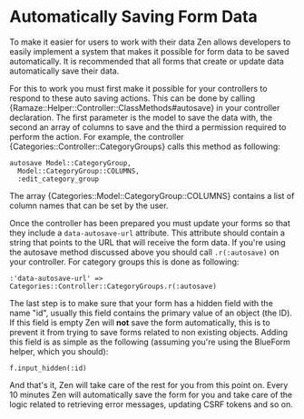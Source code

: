 # Automatically Saving Form Data

To make it easier for users to work with their data Zen allows developers to
easily implement a system that makes it possible for form data to be saved
automatically. It is recommended that all forms that create or update data
automatically save their data.

For this to work you must first make it possible for your controllers to respond
to these auto saving actions. This can be done by calling
{Ramaze::Helper::Controller::ClassMethods#autosave} in your controller
declaration. The first parameter is the model to save the data with, the second
an array of columns to save and the third a permission required to perform the
action. For example, the controller {Categories::Controller::CategoryGroups}
calls this method as following:

    autosave Model::CategoryGroup,
      Model::CategoryGroup::COLUMNS,
      :edit_category_group

The array {Categories::Model::CategoryGroup::COLUMNS} contains a list of column
names that can be set by the user.

Once the controller has been prepared you must update your forms so that they
include a ``data-autosave-url`` attribute. This attribute should contain a
string that points to the URL that will receive the form data. If you're using
the autosave method discussed above you should call ``.r(:autosave)`` on your
controller. For category groups this is done as following:

    :'data-autosave-url' => Categories::Controller::CategoryGroups.r(:autosave)

The last step is to make sure that your form has a hidden field with the name
"id", usually this field contains the primary value of an object (the ID). If
this field is empty Zen will **not** save the form automatically, this is to
prevent it from trying to save forms related to non existing objects. Adding
this field is as simple as the following (assuming you're using the BlueForm
helper, which you should):

    f.input_hidden(:id)

And that's it, Zen will take care of the rest for you from this point on. Every
10 minutes Zen will automatically save the form for you and take care of the
logic related to retrieving error messages, updating CSRF tokens and so on.
